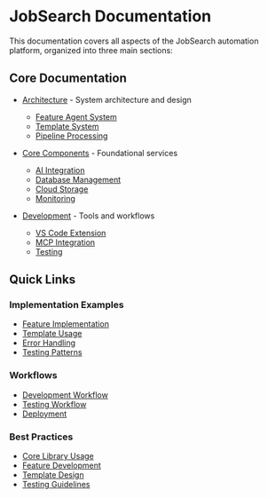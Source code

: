 # JobSearch Documentation

This documentation covers all aspects of the JobSearch automation platform, organized into three main sections:

## Core Documentation

- [Architecture](ARCHITECTURE.md#overview) - System architecture and design
  - [Feature Agent System](ARCHITECTURE.md#core-components)
  - [Template System](ARCHITECTURE.md#template-management)
  - [Pipeline Processing](ARCHITECTURE.md#pipeline-processing)

- [Core Components](CORE.md#overview) - Foundational services
  - [AI Integration](CORE.md#ai-integration)
  - [Database Management](CORE.md#database-management)
  - [Cloud Storage](CORE.md#cloud-storage)
  - [Monitoring](CORE.md#monitoring)

- [Development](DEVELOPMENT.md#overview) - Tools and workflows
  - [VS Code Extension](DEVELOPMENT.md#vs-code-extension)
  - [MCP Integration](DEVELOPMENT.md#mcp-integration)
  - [Testing](DEVELOPMENT.md#testing-patterns)

## Quick Links

### Implementation Examples
- [Feature Implementation](ARCHITECTURE.md#feature-implementation-pattern)
- [Template Usage](CORE.md#template-examples)
- [Error Handling](CORE.md#error-handling)
- [Testing Patterns](DEVELOPMENT.md#testing-patterns)

### Workflows
- [Development Workflow](DEVELOPMENT.md#development-workflow)
- [Testing Workflow](DEVELOPMENT.md#testing-workflow)
- [Deployment](DEVELOPMENT.md#deployment)

### Best Practices
- [Core Library Usage](CORE.md#best-practices)
- [Feature Development](ARCHITECTURE.md#best-practices)
- [Template Design](CORE.md#template-best-practices)
- [Testing Guidelines](DEVELOPMENT.md#testing-guidelines)
